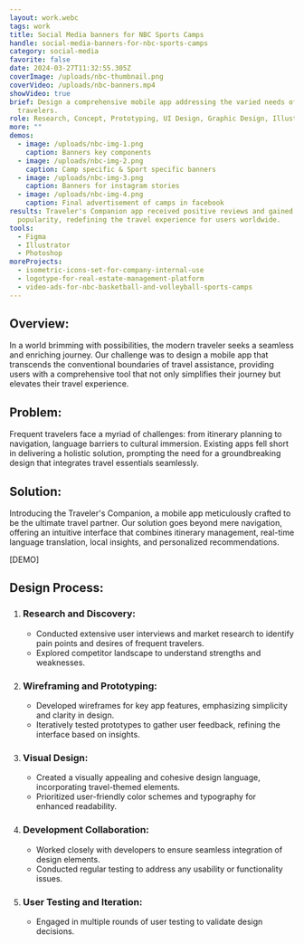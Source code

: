 ```yaml
---
layout: work.webc
tags: work
title: Social Media banners for NBC Sports Camps
handle: social-media-banners-for-nbc-sports-camps
category: social-media
favorite: false
date: 2024-03-27T11:32:55.305Z
coverImage: /uploads/nbc-thumbnail.png
coverVideo: /uploads/nbc-banners.mp4
showVideo: true
brief: Design a comprehensive mobile app addressing the varied needs of modern
  travelers.
role: Research, Concept, Prototyping, UI Design, Graphic Design, Illustration.
more: ""
demos:
  - image: /uploads/nbc-img-1.png
    caption: Banners key components
  - image: /uploads/nbc-img-2.png
    caption: Camp specific & Sport specific banners
  - image: /uploads/nbc-img-3.png
    caption: Banners for instagram stories
  - image: /uploads/nbc-img-4.png
    caption: Final advertisement of camps in facebook
results: Traveler's Companion app received positive reviews and gained
  popularity, redefining the travel experience for users worldwide.
tools:
  - Figma
  - Illustrator
  - Photoshop
moreProjects:
  - isometric-icons-set-for-company-internal-use
  - logotype-for-real-estate-management-platform
  - video-ads-for-nbc-basketball-and-volleyball-sports-camps
---
```

## Overview:

In a world brimming with possibilities, the modern traveler seeks a seamless and enriching journey. Our challenge was to design a mobile app that transcends the conventional boundaries of travel assistance, providing users with a comprehensive tool that not only simplifies their journey but elevates their travel experience.

## Problem:

Frequent travelers face a myriad of challenges: from itinerary planning to navigation, language barriers to cultural immersion. Existing apps fell short in delivering a holistic solution, prompting the need for a groundbreaking design that integrates travel essentials seamlessly.

## Solution:

Introducing the Traveler's Companion, a mobile app meticulously crafted to be the ultimate travel partner. Our solution goes beyond mere navigation, offering an intuitive interface that combines itinerary management, real-time language translation, local insights, and personalized recommendations.

\[DEMO]

## Design Process:

1. ### Research and Discovery:

   * Conducted extensive user interviews and market research to identify pain points and desires of frequent travelers.
   * Explored competitor landscape to understand strengths and weaknesses.
2. ### Wireframing and Prototyping:

   * Developed wireframes for key app features, emphasizing simplicity and clarity in design.
   * Iteratively tested prototypes to gather user feedback, refining the interface based on insights.
3. ### Visual Design:

   * Created a visually appealing and cohesive design language, incorporating travel-themed elements.
   * Prioritized user-friendly color schemes and typography for enhanced readability.
4. ### Development Collaboration:

   * Worked closely with developers to ensure seamless integration of design elements.
   * Conducted regular testing to address any usability or functionality issues.
5. ### User Testing and Iteration:

   * Engaged in multiple rounds of user testing to validate design decisions.